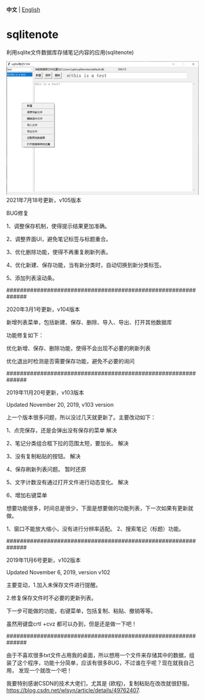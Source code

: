 **中文** | [English](https://github.com/maytom2016/sqlitenote/blob/master/README.md)
# sqlitenote
利用sqlite文件数据库存储笔记内容的应用(sqlitenote)

  ![Image text](https://github.com/maytom2016/sqlitenote/blob/master/ui.png)
2021年7月18号更新，v105版本

BUG修复

1、调整保存机制，使得提示结果更加准确。

2、调整界面UI，避免笔记标签与标题重合。

3、优化删除功能，使得不再重复刷新列表。

4、优化新建、保存功能，当有新分类时，自动切换到新分类标签。

5、添加列表滚动条。


##############################################################

2020年3月1号更新，v104版本

新增列表菜单，包括新建、保存、删除、导入、导出、打开其他数据库

功能修复如下：

优化新增、保存、删除功能，使得不会出现不必要的刷新列表

优化退出时检测是否需要保存功能，避免不必要的询问

##############################################################

2019年11月20号更新，v103版本

Updated November 20, 2019, v103 version

上一个版本很多问题，所以没过几天就更新了。主要改动如下：

1、点完保存，还是会弹出没有保存的菜单      解决

2、笔记分类组合框下拉的范围太短，要加长。  解决

3、没有复制粘贴的按钮。                  解决

4、保存刷新列表问题。                    暂时还原

5、文字计数没有通过打开文件进行动态变化。  解决

6、增加右键菜单

想要功能很多，时间总是很少，下面是想要做的功能列表，下一次如果有更新就做。

1、窗口不能放大缩小，没有进行分辨率适配。 
2、搜索笔记（标题）功能。


##############################################################

2019年11月6号更新，v102版本

Updated November 6, 2019, version v102

主要变动，1.加入未保存文件进行提醒。

2.修复保存文件时不必要的更新列表。

下一步可能做的功能，右键菜单，包括复制、粘贴、撤销等等。

虽然用键盘crtl +cvz 都可以办到，但是还是做一下吧！

##############################################################

由于不喜欢很多txt文件占用我的桌面，所以想用一个文件来存储其中的数据，组装了这个程序，功能十分简单，应该有很多BUG，不过谁在乎呢？现在就我自己用，
发现一个就改一个吧！

我要特别感谢CSDN的技术大佬们，尤其是 (欧程)，复制粘贴在改改就很舒服。
https://blog.csdn.net/wlsyn/article/details/49762407.
